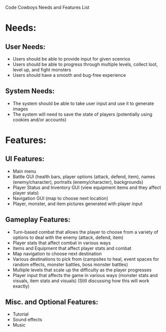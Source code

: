 Code Cowboys Needs and Features List

# Needs:

## User Needs:
- Users should be able to provide input for given scenrios
- Users should be able to progress through multiple levels, collect loot, level up, and fight monsters
- Users should have a smooth and bug-free experience

## System Needs:
- The system should be able to take user input and use it to generate images
- The system will need to save the state of players (potentially using cookies and/or accounts)

# Features:

## UI Features:
- Main menu
- Battle GUI (health bars, player options (attack, defend, item), names (enemy/character), portraits (enemy/character), backgrounds)
- Player Status and Inventory GUI (view equipment items and they affect player stats)
- Navigation GUI (map to choose next location)
- Player, monster, and item pictures generated with player input

## Gameplay Features:
- Turn-based combat that allows the player to choose from a variety of options to deal with the enemy (attack, defend, item)
- Player stats that affect combat in various ways
- Items and Equipment that affect player stats and combat
- Map navigation to choose next destination
- Various destinations to pick from (campsites to heal, event spaces for random effects, monster battles, boss monster battles)
- Multiple levels that scale up the difficulty as the player progresses
- Player input that affects the game in various ways (monster stats and visuals, item stats and visuals) (Still discussing how this will work exactly)

## Misc. and Optional Features:
- Tutorial
- Sound effects
- Music
